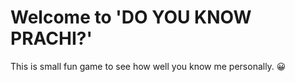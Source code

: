 # Welcome to 'DO YOU KNOW PRACHI?'

This is small fun game to see how well you know me personally. 😀	